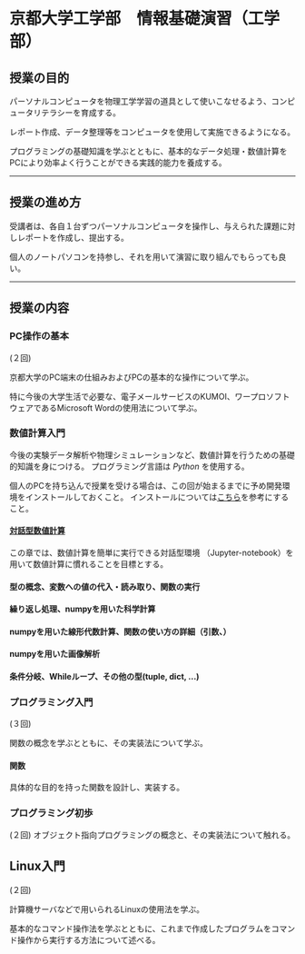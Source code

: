 # 京都大学工学部　情報基礎演習（工学部）

## 授業の目的
パーソナルコンピュータを物理工学学習の道具として使いこなせるよう、コンピュータリテラシーを育成する。

レポート作成、データ整理等をコンピュータを使用して実施できるようになる。

プログラミングの基礎知識を学ぶとともに、基本的なデータ処理・数値計算をPCにより効率よく行うことができる実践的能力を養成する。


---------------------------------
## 授業の進め方

受講者は、各自１台ずつパーソナルコンピュータを操作し、与えられた課題に対しレポートを作成し、提出する。

個人のノートパソコンを持参し、それを用いて演習に取り組んでもらっても良い。


---------------------------------
## 授業の内容

### PC操作の基本
(２回)

京都大学のPC端末の仕組みおよびPCの基本的な操作について学ぶ。

特に今後の大学生活で必要な、電子メールサービスのKUMOI、ワープロソフトウェアであるMicrosoft Wordの使用法について学ぶ。


### 数値計算入門
今後の実験データ解析や物理シミュレーションなど、数値計算を行うための基礎的知識を身につける。
プログラミング言語は *Python* を使用する。

個人のPCを持ち込んで授業を受ける場合は、この回が始まるまでに予め開発環境をインストールしておくこと。
インストールについては[こちら](chapter04.md)を参考にすること。


#### [対話型数値計算](chapter05.md)
この章では、数値計算を簡単に実行できる対話型環境 （Jupyter-notebook）を用いて数値計算に慣れることを目標とする。

#### 型の概念、変数への値の代入・読み取り、関数の実行

<!---　リスト・アレイを紹介する。繰り返し処理の必要さを述べる　-->
#### 繰り返し処理、numpyを用いた科学計算


#### numpyを用いた線形代数計算、関数の使い方の詳細（引数、）

#### numpyを用いた画像解析


#### 条件分岐、Whileループ、その他の型(tuple, dict, ...)

### プログラミング入門
(３回)

関数の概念を学ぶとともに、その実装法について学ぶ。

<!---　ファイルごとに関数を定義する。どこかでコメント・テストコードの重要性について述べたい　-->

#### 関数
具体的な目的を持った関数を設計し、実装する。



### プログラミング初歩
(２回)
オブジェクト指向プログラミングの概念と、その実装法について触れる。

<!---　何か一つのpyファイルを作る　-->


## Linux入門
(２回)

計算機サーバなどで用いられるLinuxの使用法を学ぶ。

基本的なコマンド操作法を学ぶとともに、これまで作成したプログラムをコマンド操作から実行する方法について述べる。
